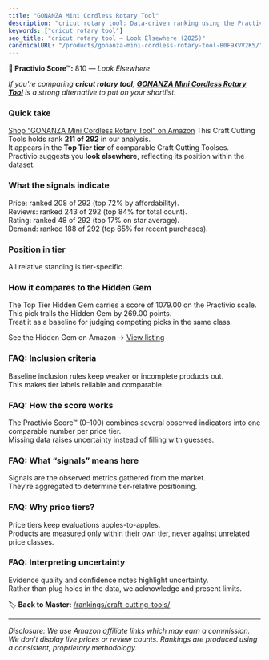 ```yaml
---
title: "GONANZA Mini Cordless Rotary Tool"
description: "cricut rotary tool: Data-driven ranking using the Practivio Score™. Positioned by quality, value, demand, findability, momentum."
keywords: ["cricut rotary tool"]
seo_title: "cricut rotary tool — Look Elsewhere (2025)"
canonicalURL: "/products/gonanza-mini-cordless-rotary-tool-B0F9XVV2K5/"
---
```


**🚫 Practivio Score™:** 810 — _Look Elsewhere_


*If you're comparing **cricut rotary tool**, **[GONANZA Mini Cordless Rotary Tool](https://www.amazon.com/dp/B0F9XVV2K5?tag=practivio-20)** is a strong alternative to put on your shortlist.*
### Quick take
[Shop “GONANZA Mini Cordless Rotary Tool” on Amazon](https://www.amazon.com/dp/B0F9XVV2K5?tag=practivio-20)
This Craft Cutting Tools holds rank **211 of 292** in our analysis.  
It appears in the **Top Tier tier** of comparable Craft Cutting Toolses.  
Practivio suggests you **look elsewhere**, reflecting its position within the dataset.

### What the signals indicate
Price: ranked 208 of 292 (top 72% by affordability).  
Reviews: ranked 243 of 292 (top 84% for total count).  
Rating: ranked 48 of 292 (top 17% on star average).  
Demand: ranked 188 of 292 (top 65% for recent purchases).

### Position in tier
All relative standing is tier-specific.

### How it compares to the Hidden Gem
The Top Tier Hidden Gem carries a score of 1079.00 on the Practivio scale.  
This pick trails the Hidden Gem by 269.00 points.  
Treat it as a baseline for judging competing picks in the same class.  

See the Hidden Gem on Amazon → [View listing](https://www.amazon.com/dp/B016LDV41S?tag=practivio-20)

### FAQ: Inclusion criteria
Baseline inclusion rules keep weaker or incomplete products out.  
This makes tier labels reliable and comparable.

### FAQ: How the score works
The Practivio Score™ (0–100) combines several observed indicators into one comparable number per price tier.  
Missing data raises uncertainty instead of filling with guesses.

### FAQ: What “signals” means here
Signals are the observed metrics gathered from the market.  
They’re aggregated to determine tier-relative positioning.

### FAQ: Why price tiers?
Price tiers keep evaluations apples-to-apples.  
Products are measured only within their own tier, never against unrelated price classes.

### FAQ: Interpreting uncertainty
Evidence quality and confidence notes highlight uncertainty.  
Rather than plug holes in the data, we acknowledge and present limits.


🏷️ **Back to Master:** [/rankings/craft-cutting-tools/](/rankings/craft-cutting-tools/)

---
_Disclosure: We use Amazon affiliate links which may earn a commission. We don’t display live prices or review counts. Rankings are produced using a consistent, proprietary methodology._
